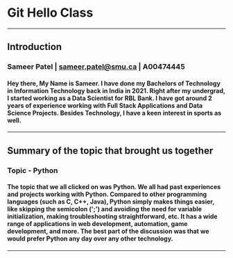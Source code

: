 # Git Hello Class
------------------------------------------------------------------------------------------
## Introduction
### Sameer Patel | sameer.patel@smu.ca | A00474445
#### Hey there, My Name is Sameer. I have done my Bachelors of Technology in Information Technology back in India in 2021. Right after my undergrad, I started working as a Data Scientist for RBL Bank. I have got around 2 years of experience working with Full Stack Applications and Data Science Projects. Besides Technology, I have a keen interest in sports as well.
------------------------------------------------------------------------------------------
## Summary of the topic that brought us together
### Topic - Python
#### The topic that we all clicked on was Python. We all had past experiences and projects working with Python. Compared to other programming languages (such as C, C++, Java), Python simply makes things easier, like skipping the semicolon (';') and avoiding the need for variable initialization, making troubleshooting straightforward, etc. It has a wide range of applications in web development, automation, game development, and more. The best part of the discussion was that we would prefer Python any day over any other technology.
------------------------------------------------------------------------------------------
